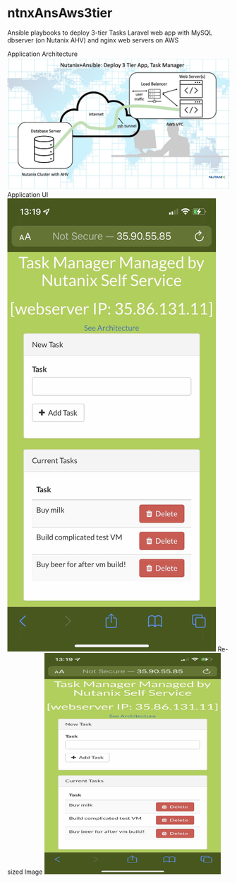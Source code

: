 # ntnxAnsAws3tier
Ansible playbooks to deploy 3-tier Tasks Laravel web app with MySQL dbserver (on Nutanix AHV) and nginx web servers on AWS

Application Architecture
![Application Architecture](images/arch-ansible-small.jpeg)
Application UI
![Application UI](images/taskappiphone-small.jpeg)
Re-sized Image
<img src="images/taskappiphone-small.jpeg" 
     width="400" 
     height="500" />
